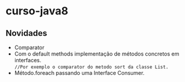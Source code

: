 # curso-java8
## Novidades
* Comparator
* Com o default methods implementação de métodos concretos em interfaces.<br>
``//Por exemplo o comparator do metodo sort da classe List.``
* Método.foreach passando uma Interface Consumer.